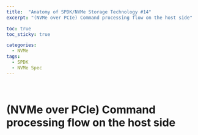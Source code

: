 ```yaml
---
title:  "Anatomy of SPDK/NVMe Storage Technology #14"
excerpt: "(NVMe over PCIe) Command processing flow on the host side"

toc: true
toc_sticky: true

categories:
  - NVMe
tags:
  - SPDK
  - NVMe Spec
---
```


<br>

# (NVMe over PCIe) Command processing flow on the host side

